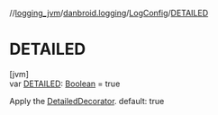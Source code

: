 //[logging_jvm](../../../index.md)/[danbroid.logging](../index.md)/[LogConfig](index.md)/[DETAILED](-d-e-t-a-i-l-e-d.md)

# DETAILED

[jvm]\
var [DETAILED](-d-e-t-a-i-l-e-d.md): [Boolean](https://kotlinlang.org/api/latest/jvm/stdlib/kotlin/-boolean/index.html) = true

Apply the [DetailedDecorator](../-detailed-decorator.md). default: true
